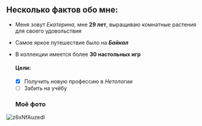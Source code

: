 ## Несколько фактов обо мне:
- Меня зовут *Екатерина*, мне __29 лет__, выращиваю комнатные растения для своего удовольствия
- Самое яркое путешествие было на ***Байкал***
- В коллекции имеется более __30 настольных игр__
  
  #### Цели:
  - [X] Получить новую профессию в *Нетологии*
  - [ ] Забить на учёбу
  
  ### Моё фото
 ![z6xNfAuzedI](https://github.com/EIKuzmina/me/assets/166223878/bf4e7a3f-a131-4b21-a25a-076881670faf)
